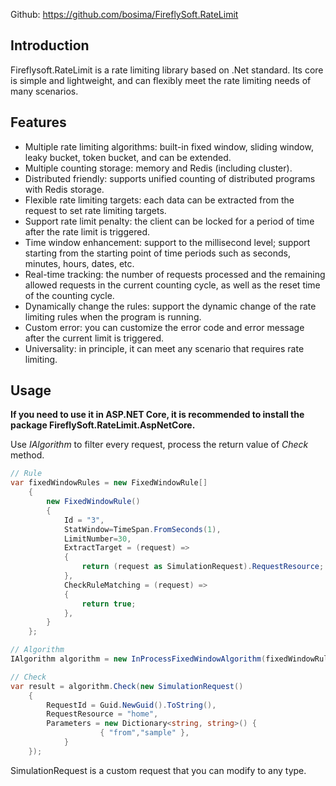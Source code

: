 Github: https://github.com/bosima/FireflySoft.RateLimit

## Introduction
Fireflysoft.RateLimit is a rate limiting library based on .Net standard. Its core is simple and lightweight, and can flexibly meet the rate limiting needs of many scenarios.

## Features
* Multiple rate limiting algorithms: built-in fixed window, sliding window, leaky bucket, token bucket, and can be extended.
* Multiple counting storage: memory and Redis (including cluster).
* Distributed friendly: supports unified counting of distributed programs with Redis storage.
* Flexible rate limiting targets: each data can be extracted from the request to set rate limiting targets.
* Support rate limit penalty: the client can be locked for a period of time after the rate limit is triggered.
* Time window enhancement: support to the millisecond level; support starting from the starting point of time periods such as seconds, minutes, hours, dates, etc.
* Real-time tracking: the number of requests processed and the remaining allowed requests in the current counting cycle, as well as the reset time of the counting cycle.
* Dynamically change the rules: support the dynamic change of the rate limiting rules when the program is running.
* Custom error: you can customize the error code and error message after the current limit is triggered.
* Universality: in principle, it can meet any scenario that requires rate limiting.

## Usage

**If you need to use it in ASP.NET Core, it is recommended to install the package FireflySoft.RateLimit.AspNetCore.**

Use *IAlgorithm* to filter every request, process the return value of *Check* method.

```csharp
// Rule
var fixedWindowRules = new FixedWindowRule[]
    {
        new FixedWindowRule()
        {
            Id = "3",
            StatWindow=TimeSpan.FromSeconds(1),
            LimitNumber=30,
            ExtractTarget = (request) =>
            {
                return (request as SimulationRequest).RequestResource;
            },
            CheckRuleMatching = (request) =>
            {
                return true;
            },
        }
    };

// Algorithm
IAlgorithm algorithm = new InProcessFixedWindowAlgorithm(fixedWindowRules);

// Check
var result = algorithm.Check(new SimulationRequest()
    {
        RequestId = Guid.NewGuid().ToString(),
        RequestResource = "home",
        Parameters = new Dictionary<string, string>() {
                    { "from","sample" },
            }
    });
```

SimulationRequest is a custom request that you can modify to any type.